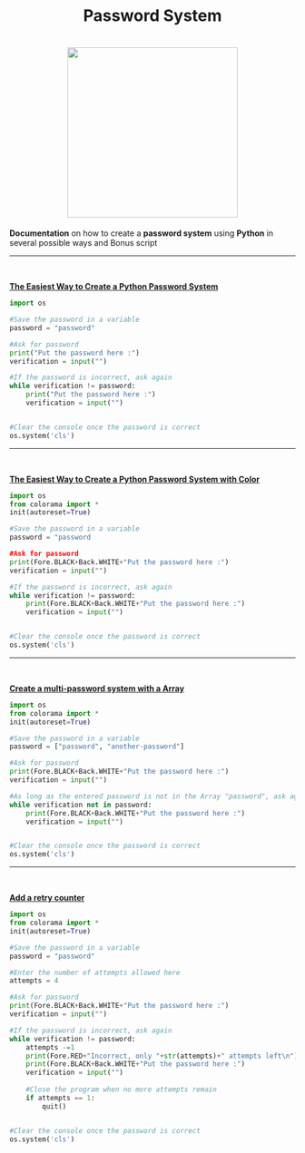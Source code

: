 <div align = center>
  <h1>Password System<h1>
  <img src="https://i.imgur.com/KbHzPrC.png" width="300px" height"300px" href="https://github.com/TismaDll/password-system">
</div>

<p><b>Documentation</b> on how to create a <b>password system</b> using <b>Python</b> in several possible ways and Bonus script</p>
<hr><br>

[**The Easiest Way to Create a Python Password System**](https://github.com/TismaDll/password-system/blob/main/simple-password.py)

```py
import os

#Save the password in a variable
password = "password"

#Ask for password
print("Put the password here :")
verification = input("")

#If the password is incorrect, ask again
while verification != password:
    print("Put the password here :")
    verification = input("")


#Clear the console once the password is correct
os.system('cls')
```
<hr><br>

[**The Easiest Way to Create a Python Password System with Color**](https://github.com/TismaDll/password-system/blob/main/simple-password-color.py)

```py
import os
from colorama import *
init(autoreset=True)

#Save the password in a variable
password = "password

#Ask for password
print(Fore.BLACK+Back.WHITE+"Put the password here :")
verification = input("")

#If the password is incorrect, ask again
while verification != password:
    print(Fore.BLACK+Back.WHITE+"Put the password here :")
    verification = input("")


#Clear the console once the password is correct
os.system('cls')
```
<hr><br>

[**Create a multi-password system with a Array**](https://github.com/TismaDll/password-system/blob/main/array-password.py)

```py
import os
from colorama import *
init(autoreset=True)

#Save the password in a variable
password = ["password", "another-password"]

#Ask for password
print(Fore.BLACK+Back.WHITE+"Put the password here :")
verification = input("")

#As long as the entered password is not in the Array "password", ask again
while verification not in password:
    print(Fore.BLACK+Back.WHITE+"Put the password here :")
    verification = input("")


#Clear the console once the password is correct
os.system('cls')
```
<hr><br>

[**Add a retry counter**](https://github.com/TismaDll/password-system/blob/main/password-attempts-counter.py)

```py
import os
from colorama import *
init(autoreset=True)

#Save the password in a variable
password = "password"

#Enter the number of attempts allowed here
attempts = 4

#Ask for password
print(Fore.BLACK+Back.WHITE+"Put the password here :")
verification = input("")

#If the password is incorrect, ask again
while verification != password:
    attempts -=1
    print(Fore.RED+"Incorrect, only "+str(attempts)+" attempts left\n")
    print(Fore.BLACK+Back.WHITE+"Put the password here :")
    verification = input("")
    
    #Close the program when no more attempts remain
    if attempts == 1:
        quit()


#Clear the console once the password is correct
os.system('cls')
